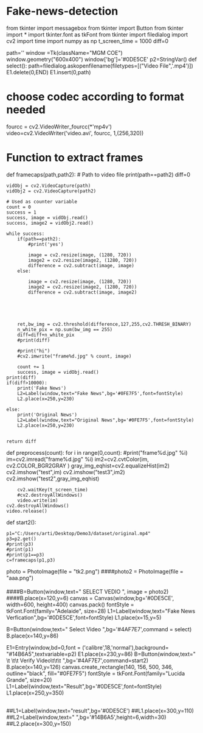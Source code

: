 # Fake-news-detection
from tkinter import messagebox
from tkinter import Button
from tkinter import *
import tkinter.font as tkFont
from tkinter import filedialog
import cv2
import time
import numpy as np
t_screen_time = 1000
diff=0


path=''
window =Tk(className="MGM COE")
window.geometry("600x400")
window['bg']='#0DE5CE'
p2=StringVar()
def select():
    path=filedialog.askopenfilename(filetypes=[("Video File",'.mp4')])
    E1.delete(0,END)
    E1.insert(0,path)



 # choose codec according to format needed
fourcc = cv2.VideoWriter_fourcc(*'mp4v') 
video=cv2.VideoWriter('video.avi', fourcc, 1,(256,320))


# Function to extract frames 
def framecaps(path,path2):
    # Path to video file
    print(path==path2)
    diff=0
    
    vidObj = cv2.VideoCapture(path)
    vidObj2 = cv2.VideoCapture(path2)
    
    # Used as counter variable 
    count = 0
    success = 1
    success, image = vidObj.read()
    success, image2 = vidObj2.read()
    
    while success:
        if(path==path2):
            #print('yes')
            
            image = cv2.resize(image, (1280, 720))
            image2 = cv2.resize(image2, (1280, 720))
            difference = cv2.subtract(image, image)
        else:
           
            image = cv2.resize(image, (1280, 720))
            image2 = cv2.resize(image2, (1280, 720))
            difference = cv2.subtract(image, image2)
            
            
        
        
        
        ret,bw_img = cv2.threshold(difference,127,255,cv2.THRESH_BINARY)
        n_white_pix = np.sum(bw_img == 255)
        diff=diff+n_white_pix
        #print(diff)
        
        #print("hi")
        #cv2.imwrite("frame%d.jpg" % count, image)
        
        count += 1
        success, image = vidObj.read()
    print(diff)
    if(diff>10000):
        print('Fake News')
        L2=Label(window,text="Fake News",bg='#0FE7F5',font=fontStyle)
        L2.place(x=250,y=230)

    else:
        print('Original News')
        L2=Label(window,text="Original News",bg='#0FE7F5',font=fontStyle)
        L2.place(x=250,y=230)

        
    return diff



def preprocess(count):
    for i in range(0,count):
        #print("frame%d.jpg" %i)
        im=cv2.imread("frame%d.jpg" %i)
        im2=cv2.cvtColor(im, cv2.COLOR_BGR2GRAY )
        gray_img_eqhist=cv2.equalizeHist(im2)
        cv2.imshow("test",im)
        cv2.imshow("test3",im2)
        cv2.imshow("test2",gray_img_eqhist)
        
        cv2.waitKey(t_screen_time)  
        #cv2.destroyAllWindows()
        video.write(im)
    cv2.destroyAllWindows()
    video.release()
        

def start2():
    
    
    p1="C:/Users/arti/Desktop/Demo3/dataset/original.mp4"
    p3=p2.get()
    #print(p3)
    #print(p1)
    #print(p1==p3)
    c=framecaps(p1,p3)



photo = PhotoImage(file = "tk2.png")
####photo2 = PhotoImage(file = "aaa.png")
####
####B=Button(window,text=" SELECT VEDIO ", image = photo2)
####B.place(x=120,y=6)
canvas = Canvas(window,bg='#0DE5CE', width=600, height=400)
canvas.pack()
fontStyle = tkFont.Font(family="Adelaide", size=28)
L1=Label(window,text="Fake News Verfication",bg='#0DE5CE',font=fontStyle)
L1.place(x=15,y=5)

B=Button(window,text=" Select Video ",bg='#4AF7E7',command = select)
B.place(x=140,y=86)





E1=Entry(window,bd=0,font = ('calibre',18,'normal'),background= "#14B6A5",textvariable=p2)
E1.place(x=230,y=86)
B=Button(window,text="            \t \t\t Verify Video\t\t\t    ",bg='#4AF7E7',command=start2)
B.place(x=140,y=126)
canvas.create_rectangle(140, 156, 500, 346,
            outline="black", fill="#0FE7F5")
fontStyle = tkFont.Font(family="Lucida Grande", size=20)
L1=Label(window,text="Result",bg='#0DE5CE',font=fontStyle)
L1.place(x=250,y=350)



##
##L1=Label(window,text="result",bg='#0DE5CE')
##L1.place(x=300,y=110)
##L2=Label(window,text=" ",bg='#14B6A5',height=6,width=30)
##L2.place(x=300,y=150)
##
